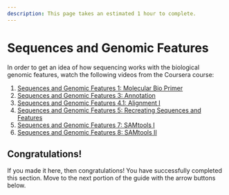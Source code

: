 ```yaml
---
description: This page takes an estimated 1 hour to complete.
---
```


# Sequences and Genomic Features

In order to get an idea of how sequencing works with the biological genomic features, watch the following videos from the Coursera course:

1. [Sequences and Genomic Features 1: Molecular Bio Primer](https://www.coursera.org/learn/genomic-tools/lecture/aN4oD/sequences-and-genomic-features-1-molecular-bio-primer)
2. [Sequences and Genomic Features 3: Annotation](https://www.coursera.org/learn/genomic-tools/lecture/s3pYM/sequences-and-genomic-features-3-annotation)
3. [Sequences and Genomic Features 4.1: Alignment I](https://www.coursera.org/learn/genomic-tools/lecture/m49pF/sequences-and-genomic-features-4-1-alignment-i)
4. [Sequences and Genomic Features 5: Recreating Sequences and Features](https://www.coursera.org/learn/genomic-tools/lecture/IMNuh/sequences-and-genomic-features-5-recreating-sequences-features)
5. [Sequences and Genomic Features 7: SAMtools I](https://www.coursera.org/learn/genomic-tools/lecture/6YQMM/sequences-and-genomic-features-7-samtools-i)
6. [Sequences and Genomic Features 8: SAMtools II](https://www.coursera.org/learn/genomic-tools/lecture/GUgmY/sequences-and-genomic-features-8-samtools-ii)

## Congratulations!

If you made it here, then congratulations! You have successfully completed this section. Move to the next portion of the guide with the arrow buttons below.

